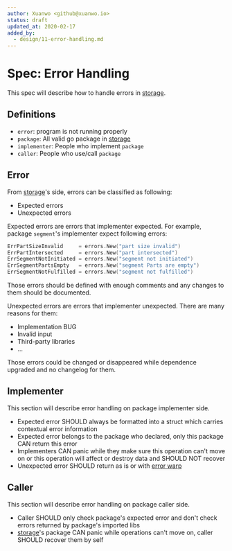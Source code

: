```yaml
---
author: Xuanwo <github@xuanwo.io>
status: draft
updated_at: 2020-02-17
added_by:
  - design/11-error-handling.md
---
```


# Spec: Error Handling

This spec will describe how to handle errors in [storage].

## Definitions

- `error`: program is not running properly
- `package`: All valid go package in [storage]
- `implementer`: People who implement `package`
- `caller`: People who use/call `package`

## Error

From [storage]'s side, errors can be classified as following:

- Expected errors
- Unexpected errors

Expected errors are errors that implementer expected. For example, package `segment`'s implementer expect following errors:

```go
ErrPartSizeInvalid     = errors.New("part size invalid")
ErrPartIntersected     = errors.New("part intersected")
ErrSegmentNotInitiated = errors.New("segment not initiated")
ErrSegmentPartsEmpty   = errors.New("segment Parts are empty")
ErrSegmentNotFulfilled = errors.New("segment not fulfilled")
```

Those errors should be defined with enough comments and any changes to them should be documented.

Unexpected errors are errors that implementer unexpected. There are many reasons for them:

- Implementation BUG
- Invalid input
- Third-party libraries
- ...

Those errors could be changed or disappeared while dependence upgraded and no changelog for them.

## Implementer

This section will describe error handling on package implementer side.

- Expected error SHOULD always be formatted into a struct which carries contextual error information
- Expected error belongs to the package who declared, only this package CAN return this error
- Implementers CAN panic while they make sure this operation can't move on or this operation will affect or destroy data and SHOULD NOT recover
- Unexpected error SHOULD return as is or with [error warp]

## Caller

This section will describe error handling on package caller side.

- Caller SHOULD only check package's expected error and don't check errors returned by package's imported libs
- [storage]'s package CAN panic while operations can't move on, caller SHOULD recover them by self

[storage]: https://github.com/Xuanwo/storage
[error warp]: https://blog.golang.org/go1.13-errors
